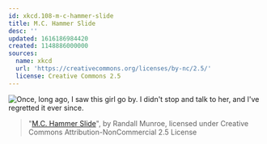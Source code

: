 ```yaml
---
id: xkcd.108-m-c-hammer-slide
title: M.C. Hammer Slide
desc: ''
updated: 1616186984420
created: 1148886000000
sources:
  name: xkcd
  url: 'https://creativecommons.org/licenses/by-nc/2.5/'
  license: Creative Commons 2.5
---
```

![Once, long ago, I saw this girl go by.  I didn't stop and talk to her, and I've regretted it ever since.](https://imgs.xkcd.com/comics/mc_hammer_slide.png)
> "[M.C. Hammer Slide](https://xkcd.com/108/)", by Randall Munroe, licensed under Creative Commons Attribution-NonCommercial 2.5 License
